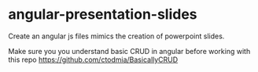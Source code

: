# angular-presentation-slides
Create an angular js files mimics the creation of powerpoint slides. 

Make sure you you understand basic CRUD in angular before working with this repo
https://github.com/ctodmia/BasicallyCRUD
